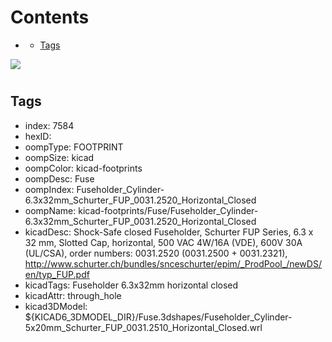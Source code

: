 



Contents
========

* [](#)
	* [Tags](#tags)
  
![][im]
# 

## Tags

- index: 7584
- hexID: 
- oompType: FOOTPRINT
- oompSize: kicad
- oompColor: kicad-footprints
- oompDesc: Fuse
- oompIndex: Fuseholder_Cylinder-6.3x32mm_Schurter_FUP_0031.2520_Horizontal_Closed
- oompName: kicad-footprints/Fuse/Fuseholder_Cylinder-6.3x32mm_Schurter_FUP_0031.2520_Horizontal_Closed
- kicadDesc: Shock-Safe closed Fuseholder, Schurter FUP Series, 6.3 x 32 mm, Slotted Cap, horizontal, 500 VAC 4W/16A (VDE), 600V 30A (UL/CSA), order numbers: 0031.2520 (0031.2500 + 0031.2321), http://www.schurter.ch/bundles/snceschurter/epim/_ProdPool_/newDS/en/typ_FUP.pdf
- kicadTags: Fuseholder 6.3x32mm horizontal closed
- kicadAttr: through_hole
- kicad3DModel: ${KICAD6_3DMODEL_DIR}/Fuse.3dshapes/Fuseholder_Cylinder-5x20mm_Schurter_FUP_0031.2510_Horizontal_Closed.wrl



[im]: image.png
